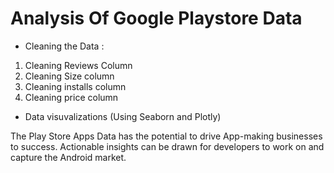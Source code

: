 # Analysis Of Google Playstore Data
 
- Cleaning the Data :
1. Cleaning Reviews Column
2. Cleaning Size column
3. Cleaning installs column
4. Cleaning price column

- Data visuvalizations (Using Seaborn and Plotly)

The Play Store Apps Data has the potential to drive App-making businesses to success. Actionable insights can be drawn for developers to work on and capture the Android market.
